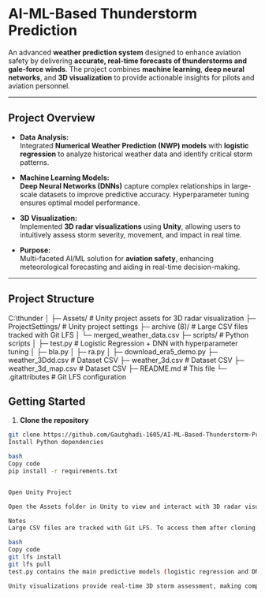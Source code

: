 # AI-ML-Based Thunderstorm Prediction

An advanced **weather prediction system** designed to enhance aviation safety by delivering **accurate, real-time forecasts of thunderstorms and gale-force winds**. The project combines **machine learning**, **deep neural networks**, and **3D visualization** to provide actionable insights for pilots and aviation personnel.

---

## Project Overview

- **Data Analysis:**  
  Integrated **Numerical Weather Prediction (NWP) models** with **logistic regression** to analyze historical weather data and identify critical storm patterns.  

- **Machine Learning Models:**  
  **Deep Neural Networks (DNNs)** capture complex relationships in large-scale datasets to improve predictive accuracy. Hyperparameter tuning ensures optimal model performance.  

- **3D Visualization:**  
  Implemented **3D radar visualizations** using **Unity**, allowing users to intuitively assess storm severity, movement, and impact in real time.  

- **Purpose:**  
  Multi-faceted AI/ML solution for **aviation safety**, enhancing meteorological forecasting and aiding in real-time decision-making.

---

## Project Structure

C:\thunder
│
├─ Assets/ # Unity project assets for 3D radar visualization
├─ ProjectSettings/ # Unity project settings
├─ archive (8)/ # Large CSV files tracked with Git LFS
│ └─ merged_weather_data.csv
├─ scripts/ # Python scripts
│ ├─ test.py # Logistic Regression + DNN with hyperparameter tuning
│ ├─ bla.py
│ ├─ ra.py
│ ├─ download_era5_demo.py
├─ weather_3Ddd.csv # Dataset CSV
├─ weather_3d.csv # Dataset CSV
├─ weather_3d_map.csv # Dataset CSV
├─ README.md # This file
└─ .gitattributes # Git LFS configuration

## Getting Started

1. **Clone the repository**
```bash
git clone https://github.com/Gautghadi-1605/AI-ML-Based-Thunderstorm-Prediction-.git
Install Python dependencies

bash
Copy code
pip install -r requirements.txt


Open Unity Project

Open the Assets folder in Unity to view and interact with 3D radar visualizations of weather data.

Notes
Large CSV files are tracked with Git LFS. To access them after cloning:

bash
Copy code
git lfs install
git lfs pull
test.py contains the main predictive models (logistic regression and DNN with hyperparameter tuning).

Unity visualizations provide real-time 3D storm assessment, making complex meteorological data intuitive and actionable.



